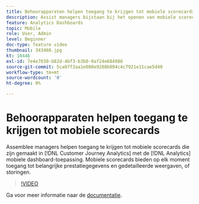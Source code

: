 ```yaml
---
title: Behoorapparaten helpen toegang te krijgen tot mobiele scorecards
description: Assist managers bijstaan bij het openen van mobiele scorecards die in Customer Journey Analytics zijn gemaakt met de mobiele toepassing van het dashboard Analytics.  Mobiele scorecards bieden op elk moment toegang tot belangrijke prestatiegegevens en gedetailleerde weergaven, of storingen.
feature: Analytics Dashboards
topic: Mobile
role: User, Admin
level: Beginner
doc-type: feature video
thumbnail: 343460.jpg
kt: 10446
exl-id: 7e4e7030-b82d-4bf3-b3b0-9af24e684988
source-git-commit: 5ca07f3aa1e080e9288b094c4c7921e11cae5d40
workflow-type: tm+mt
source-wordcount: '0'
ht-degree: 0%

---
```


# Behoorapparaten helpen toegang te krijgen tot mobiele scorecards

Assemblee managers helpen toegang te krijgen tot mobiele scorecards die zijn gemaakt in [!DNL Customer Journey Analytics] met de [!DNL Analytics] mobiele dashboard-toepassing.  Mobiele scorecards bieden op elk moment toegang tot belangrijke prestatiegegevens en gedetailleerde weergaven, of storingen.

>[!VIDEO](https://video.tv.adobe.com/v/343460/?quality=12&learn=on)

Ga voor meer informatie naar de [documentatie](https://experienceleague.adobe.com/docs/analytics-platform/using/cja-dashboards/set-up-execs.html).